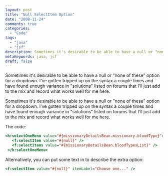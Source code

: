 ```yaml
---
layout: post
title: "Null SelectItem Option"
date: "2008-11-24"
comments: true
categories:
  - "Code"
tags:
  - "java"
  - "jsf"
description: Sometimes it's desirable to be able to have a null or "none of these" option for a dropdown.  I've gotten tripped up on the syntax a couple times and have f
metaKeywords: java, jsf
draft: false
---
```


Sometimes it's desirable to be able to have a null or "none of these" option for a dropdown.  I've gotten tripped up on the syntax a couple times and have found enough variance in "solutions" listed on forums that I'll just add to the mix and record what works well for me here.

<!--more-->

Sometimes it's desirable to be able to have a null or "none of these" option for a dropdown.  I've gotten tripped up on the syntax a couple times and have found enough variance in "solutions" listed on forums that I'll just add to the mix and record what works well for me here.

The code:

```jsp
<h:selectOneMenu value="#{missionaryDetailsBean.missionary.bloodType}">
   <f:selectItem value="#{null}" />
   <f:selectItems value="#{missionaryDetailsBean.bloodTypesList}" />
 </h:selectOneMenu>
```

Alternatively, you can put some text in to describe the extra option:

```jsp
<f:selectItem value="#{null}" itemLabel="Choose one..." />
```

  
